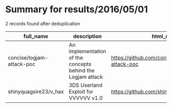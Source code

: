 
# Summary for results/2016/05/01
    
2 records found after deduplication

| full_name | description | html_url | matched_list | matched_count | pushed_at | size | stargazers_count | language | forks_count | vul_ids |
|---------------------------|------------------------------------------------------------|----------------------------------------------|----------------|-----------------|---------------------------|--------|--------------------|------------|---------------|-----------|
| concise/logjam-attack-poc | An implementation of the concepts behind the Logjam attack | https://github.com/concise/logjam-attack-poc | ['attack poc'] | 1 | 2016-05-01 08:23:16+00:00 | 1976 | 10 | C | 2 | [] |
| shinyquagsire23/v_hax | 3DS Userland Exploit for VVVVVV v1.0 | https://github.com/shinyquagsire23/v_hax | ['exploit'] | 1 | 2016-05-01 05:26:47+00:00 | 29 | 13 | C | 0 | [] |
